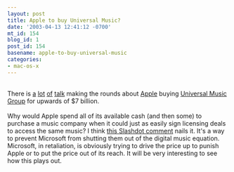 ```yaml
---
layout: post
title: Apple to buy Universal Music?
date: '2003-04-13 12:41:12 -0700'
mt_id: 154
blog_id: 1
post_id: 154
basename: apple-to-buy-universal-music
categories:
- mac-os-x
---
```

<br />There is <a href="http://apple.slashdot.org/article.pl?sid=03/04/11/1127256&amp;tid=141" title="Slashdot story">a</a> <a href="http://www.forbes.com/markets/currencies/newswire/2003/04/13/rtr938288.html" title="Reuters story">lot</a> <a href="http://www.theregister.co.uk/content/39/30209.html" title="The Register's story">of</a> <a href="http://slashdot.org/articles/03/04/13/150221.shtml?tid=0" title="Slashdot reports that Microsoft is also interested.">talk</a> making the rounds about <a href="http://www.apple.com/">Apple</a> buying <a href="http://www.umusic.com" title="The largest music producer...">Universal Music Group</a> for upwards of $7 billion.<br /><br />Why would Apple spend all of its available cash (and then some) to purchase a music company when it could just as easily sign licensing deals to access the same music? I think <a href="http://slashdot.org/comments.pl?sid=60649&amp;cid=5722319">this Slashdot comment</a> nails it. It's a way to prevent Microsoft from shutting them out of the digital music equation. Microsoft, in retaliation, is obviously trying to drive the price up to punish Apple or to put the price out of its reach. It will be very interesting to see how this plays out.<br /><br /><br />
